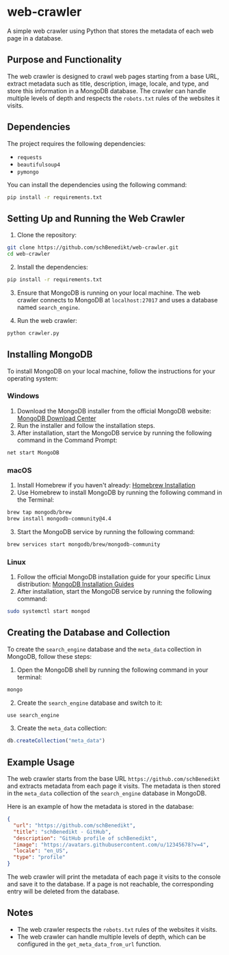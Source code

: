 # web-crawler

A simple web crawler using Python that stores the metadata of each web page in a database.

## Purpose and Functionality

The web crawler is designed to crawl web pages starting from a base URL, extract metadata such as title, description, image, locale, and type, and store this information in a MongoDB database. The crawler can handle multiple levels of depth and respects the `robots.txt` rules of the websites it visits.

## Dependencies

The project requires the following dependencies:

- `requests`
- `beautifulsoup4`
- `pymongo`

You can install the dependencies using the following command:

```bash
pip install -r requirements.txt
```

## Setting Up and Running the Web Crawler

1. Clone the repository:

```bash
git clone https://github.com/schBenedikt/web-crawler.git
cd web-crawler
```

2. Install the dependencies:

```bash
pip install -r requirements.txt
```

3. Ensure that MongoDB is running on your local machine. The web crawler connects to MongoDB at `localhost:27017` and uses a database named `search_engine`.

4. Run the web crawler:

```bash
python crawler.py
```

## Installing MongoDB

To install MongoDB on your local machine, follow the instructions for your operating system:

### Windows

1. Download the MongoDB installer from the official MongoDB website: [MongoDB Download Center](https://www.mongodb.com/try/download/community)
2. Run the installer and follow the installation steps.
3. After installation, start the MongoDB service by running the following command in the Command Prompt:

```bash
net start MongoDB
```

### macOS

1. Install Homebrew if you haven't already: [Homebrew Installation](https://brew.sh/)
2. Use Homebrew to install MongoDB by running the following command in the Terminal:

```bash
brew tap mongodb/brew
brew install mongodb-community@4.4
```

3. Start the MongoDB service by running the following command:

```bash
brew services start mongodb/brew/mongodb-community
```

### Linux

1. Follow the official MongoDB installation guide for your specific Linux distribution: [MongoDB Installation Guides](https://docs.mongodb.com/manual/installation/)
2. After installation, start the MongoDB service by running the following command:

```bash
sudo systemctl start mongod
```

## Creating the Database and Collection

To create the `search_engine` database and the `meta_data` collection in MongoDB, follow these steps:

1. Open the MongoDB shell by running the following command in your terminal:

```bash
mongo
```

2. Create the `search_engine` database and switch to it:

```javascript
use search_engine
```

3. Create the `meta_data` collection:

```javascript
db.createCollection("meta_data")
```

## Example Usage

The web crawler starts from the base URL `https://github.com/schBenedikt` and extracts metadata from each page it visits. The metadata is then stored in the `meta_data` collection of the `search_engine` database in MongoDB.

Here is an example of how the metadata is stored in the database:

```json
{
  "url": "https://github.com/schBenedikt",
  "title": "schBenedikt - GitHub",
  "description": "GitHub profile of schBenedikt",
  "image": "https://avatars.githubusercontent.com/u/12345678?v=4",
  "locale": "en_US",
  "type": "profile"
}
```

The web crawler will print the metadata of each page it visits to the console and save it to the database. If a page is not reachable, the corresponding entry will be deleted from the database.

## Notes

- The web crawler respects the `robots.txt` rules of the websites it visits.
- The web crawler can handle multiple levels of depth, which can be configured in the `get_meta_data_from_url` function.
